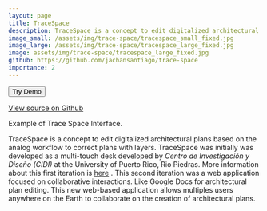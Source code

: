 ```yaml
---
layout: page
title: TraceSpace
description: TraceSpace is a concept to edit digitalized architectural plans based on the analog workflow to correct plans with layers.
image_small: /assets/img/trace-space/tracespace_small_fixed.jpg
image_large: /assets/img/trace-space/tracespace_large_fixed.jpg
image: assets/img/trace-space/tracespace_large_fixed.jpg
github: https://github.com/jachansantiago/trace-space
importance: 2
---
```


<!-- Place this tag in your head or just before your close body tag. -->
<script async defer src="https://buttons.github.io/buttons.js"></script>


<a href="/trace-space/" target="_blank"><button type="button" class="btn btn-primary">
  Try Demo
</button></a>


<!-- Place this tag where you want the button to render. -->
<a class="github-button" href="https://github.com/jachansantiago/trace-space" data-color-scheme="no-preference: light; light: light; dark: light;" data-size="large" aria-label="View on Github">View source on Github</a>


<div class="row">
    <div class="col-sm mt-3 mt-md-0">
        <a href="/trace-space/">
        <img class="img-fluid rounded z-depth-1" src="{{ '/assets/img/trace-space/tracespace_large.jpg' | relative_url }}" alt="" title="Plotbee Image"/>
        </a>
    </div>
</div>
<div class="caption">
    Example of Trace Space Interface.
</div>



TraceSpace is a concept to edit digitalized architectural plans based on the analog workflow to correct plans with layers. TraceSpace was initially was developed as a multi-touch desk developed by _Centro de Investigación y Diseño (CIDI)_ at the University of Puerto Rico, Rio Piedras. More information about this first iteration is [here](https://cidi.online/?page_id=2606) . This second iteration was a web application focused on collaborative interactions. Like Google Docs for architectural plan editing. This new web-based application allows multiples users anywhere on the Earth to collaborate on the creation of architectural plans.